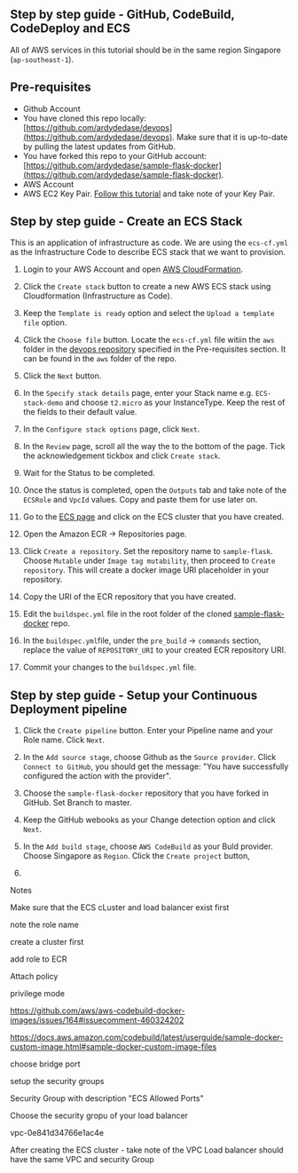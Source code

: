 ## Step by step guide - GitHub, CodeBuild, CodeDeploy and ECS

All of AWS services in this tutorial should be in the same region Singapore (`ap-southeast-1`).

## Pre-requisites
- Github Account
- You have cloned this repo locally: [https://github.com/ardydedase/devops](https://github.com/ardydedase/devops).
Make sure that it is up-to-date by pulling the latest updates from GitHub.
- You have forked this repo to your GitHub account: [https://github.com/ardydedase/sample-flask-docker](https://github.com/ardydedase/sample-flask-docker).
- AWS Account
- AWS EC2 Key Pair. [Follow this tutorial](https://docs.aws.amazon.com/AWSEC2/latest/UserGuide/ec2-key-pairs.html#having-ec2-create-your-key-pair) and take note of your Key Pair.

## Step by step guide - Create an ECS Stack

This is an application of infrastructure as code. We are using the `ecs-cf.yml` as the Infrastructure Code to describe ECS stack that we want to provision.

1. Login to your AWS Account and open [AWS CloudFormation](https://console.aws.amazon.com/cloudformation). 

1. Click the `Create stack` button to create a new AWS ECS stack using Cloudformation (Infrastructure as Code).

1. Keep the `Template is ready` option and select the `Upload a template file` option.

1. Click the `Choose file` button. Locate the `ecs-cf.yml` file witiin the `aws` folder in the [devops repository](https://github.com/ardydedase/devops) specified in the Pre-requisites section. It can be found in the `aws` folder of the repo.

1. Click the `Next` button.

1. In the `Specify stack details` page, enter your Stack name e.g. `ECS-stack-demo` and choose `t2.micro` as your InstanceType. Keep the rest of the fields to their default value.

1. In the `Configure stack options` page, click `Next`.

1. In the `Review` page, scroll all the way the to the bottom of the page. Tick the acknowledgement tickbox and click `Create stack`.

1. Wait for the Status to be completed.

1. Once the status is completed, open the `Outputs` tab and take note of the `ECSRole` and `VpcId` values. Copy and paste them for use later on.

1. Go to the [ECS page](https://ap-southeast-1.console.aws.amazon.com/ecs/home) and click on the ECS cluster that you have created.

1. Open the Amazon ECR -> Repositories page.

1. Click `Create a repository`. Set the repository name to `sample-flask`. Choose `Mutable` under `Image tag mutability`, then proceed to `Create repository`. This will create a docker image URI placeholder in your repository.

1. Copy the URI of the ECR repository that you have created.

1. Edit the `buildspec.yml` file in the root folder of the cloned [sample-flask-docker](https://github.com/ardydedase/sample-flask-docker) repo.

1. In the `buildspec.yml`file, under the `pre_build` -> `commands` section, replace the value of `REPOSITORY_URI` to your created ECR repository URI.

1. Commit your changes to the `buildspec.yml` file.

## Step by step guide - Setup your Continuous Deployment pipeline

1. Click the `Create pipeline` button. Enter your Pipeline name and your Role name. Click `Next`.

1. In the `Add source stage`, choose Github as the `Source provider`. Click `Connect to GitHub`, you should get the message: "You have successfully configured the action with the provider".

1. Choose the `sample-flask-docker` repository that you have forked in GitHub. Set Branch to master.

1. Keep the GitHub webooks as your Change detection option and click `Next`.

1. In the `Add build stage`, choose `AWS CodeBuild` as your Buld provider. Choose Singapore as `Region`. Click the `Create project` button, 

1. 


Notes

Make sure that the ECS cLuster and load balancer exist first

note the role name

create a cluster first

add role to ECR

Attach policy

privilege mode

https://github.com/aws/aws-codebuild-docker-images/issues/164#issuecomment-460324202


https://docs.aws.amazon.com/codebuild/latest/userguide/sample-docker-custom-image.html#sample-docker-custom-image-files

choose bridge port

setup the security groups

Security Group with description "ECS Allowed Ports"

Choose the security gropu of your load balancer

vpc-0e841d34766e1ac4e


After creating the ECS cluster - take note of the VPC
Load balancer should have the same VPC and security Group